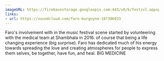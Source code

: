 ```yaml
---
imageURL: https://firebasestorage.googleapis.com:443/v0/b/festivl.appspot.com/o/userContent%2F0B520B12-9C9E-4CC5-BBE5-29914572B514.png?alt=media&token=5c3004cd-d011-4fbe-b085-6bb049344fb4
links:
- url: https://soundcloud.com/faro-burgoyne-187306933
---
```

Faro's involvement with in the music festival scene started by volunteering with the medical team at Shambhala in 2016. of course that being a life changing experience (big surprise). Faro has dedicated much of his energy towards spreading the love and creating atmospheres for people to express them selves, be together, have fun, and heal. BIG MEDICINE